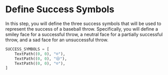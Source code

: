 # Define Success Symbols

In this step, you will define the three success symbols that will be used to represent the success of a baseball throw. Specifically, you will define a smiley face for a successful throw, a neutral face for a partially successful throw, and a sad face for an unsuccessful throw.

```python
SUCCESS_SYMBOLS = [
    TextPath((0, 0), "☹"),
    TextPath((0, 0), "😒"),
    TextPath((0, 0), "☺"),
]
```

